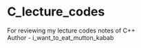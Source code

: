 # C_lecture_codes
For reviewing my lecture codes notes of C++
<br>
Author - i_want_to_eat_mutton_kabab

